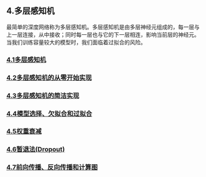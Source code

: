 ## 4.多层感知机
最简单的深度网络称为多层感知机。多层感知机是由多层神经元组成的，每一层与上一层连接，从中接收；同时每一层也与它的下一层相连，影响当前层的神经元。当我们训练容量较大的模型时，我们面临着过拟合的风险。


### [4.1多层感知机](./4_1.ipynb)
### [4.2多层感知机的从零开始实现](./4_2.ipynb)
### [4.3多层感知机的简洁实现](./4_3.ipynb)
### [4.4模型选择、欠拟合和过拟合](./4_4.ipynb)
### [4.5权重衰减](./4_5.ipynb)
### [4.6暂退法(Dropout)](./4_6.ipynb)
### [4.7前向传播、反向传播和计算图](./)
